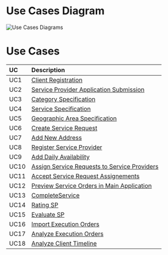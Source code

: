 # Use Cases Diagram

![Use Cases Diagrams](UseCases/DUC.png)

# Use Cases
|    UC | Description                                                                                          |
| :---- | :------------------------------------------------------------------------                            |
|   UC1 | [Client Registration](UseCases/UC1_ClientRegistration.md)                                            |
|   UC2 | [Service Provider Application Submission](UseCases/UC2_ServiceProviderApplicationSubmission.md)      |
|   UC3 | [Category Specification](UseCases/UC3_CategorySpecification.md)                                      |
|   UC4 | [Service Specification](UseCases/UC4_ServiceSpecification.md)                                        |
|   UC5 | [Geographic Area Specification](UseCases/UC5_GeographicAreaSpecification.md)                         |
|   UC6 | [Create Service Request](UseCases/UC6_CreateServiceRequest.md)                                       |
|   UC7 | [Add New Address](UseCases/UC7_AddNewAddress.md)                                                     |
|   UC8 | [Register Service Provider](UseCases/UC8_RegisterServiceProvider.md)                                 |
|   UC9 | [Add Daily Availability](UseCases/UC9_AddDailyAvailability.md)                                       |
|  UC10 | [Assign Service Requests to Service Providers](UseCases/UC10_AssignServiceRequests.md)               |
|  UC11 | [Accept Service Request Assignements](UseCases/UC11_AcceptServiceRequestAssignements.md)             |
|  UC12 | [Preview Service Orders in Main Application](UseCases/UC12_PreviewServiceOrdersMainApp.md)           |
|  UC13 | [CompleteService](UseCases/UC13_CompleteService.md)                                              |
|  UC14 | [Rating SP](UseCases/UC14_RatingSP.md)                                                          |
|  UC15 | [Evaluate SP](UseCases/UC15_Evaluate.md)                                                        |
|  UC16 | [Import Execution Orders](UseCases/UC16_ImportExecutionOrders.md)                                 |
|  UC17 | [Analyze Execution Orders](UseCases/UC17_AnalyzeExecutionOrders.md)                                |
|  UC18 | [Analyze Client Timeline](UseCases/UC18_AnalyzeClientTimeline.md)                               |
